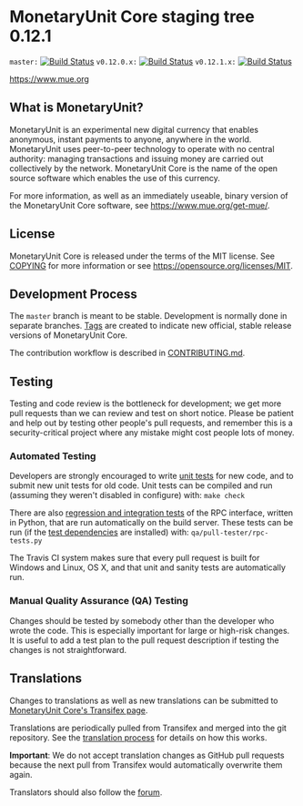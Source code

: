 MonetaryUnit Core staging tree 0.12.1
===============================

`master:` [![Build Status](https://travis-ci.org/muepay/mue.svg?branch=master)](https://travis-ci.org/muepay/mue) `v0.12.0.x:` [![Build Status](https://travis-ci.org/muepay/mue.svg?branch=v0.12.0.x)](https://travis-ci.org/muepay/mue/branches) `v0.12.1.x:` [![Build Status](https://travis-ci.org/muepay/mue.svg?branch=v0.12.1.x)](https://travis-ci.org/muepay/mue/branches)

https://www.mue.org


What is MonetaryUnit?
----------------

MonetaryUnit is an experimental new digital currency that enables anonymous, instant
payments to anyone, anywhere in the world. MonetaryUnit uses peer-to-peer technology
to operate with no central authority: managing transactions and issuing money
are carried out collectively by the network. MonetaryUnit Core is the name of the open
source software which enables the use of this currency.

For more information, as well as an immediately useable, binary version of
the MonetaryUnit Core software, see https://www.mue.org/get-mue/.


License
-------

MonetaryUnit Core is released under the terms of the MIT license. See [COPYING](COPYING) for more
information or see https://opensource.org/licenses/MIT.

Development Process
-------------------

The `master` branch is meant to be stable. Development is normally done in separate branches.
[Tags](https://github.com/muecoin/mue/tags) are created to indicate new official,
stable release versions of MonetaryUnit Core.

The contribution workflow is described in [CONTRIBUTING.md](CONTRIBUTING.md).

Testing
-------

Testing and code review is the bottleneck for development; we get more pull
requests than we can review and test on short notice. Please be patient and help out by testing
other people's pull requests, and remember this is a security-critical project where any mistake might cost people
lots of money.

### Automated Testing

Developers are strongly encouraged to write [unit tests](/doc/unit-tests.md) for new code, and to
submit new unit tests for old code. Unit tests can be compiled and run
(assuming they weren't disabled in configure) with: `make check`

There are also [regression and integration tests](/qa) of the RPC interface, written
in Python, that are run automatically on the build server.
These tests can be run (if the [test dependencies](/qa) are installed) with: `qa/pull-tester/rpc-tests.py`

The Travis CI system makes sure that every pull request is built for Windows
and Linux, OS X, and that unit and sanity tests are automatically run.

### Manual Quality Assurance (QA) Testing

Changes should be tested by somebody other than the developer who wrote the
code. This is especially important for large or high-risk changes. It is useful
to add a test plan to the pull request description if testing the changes is
not straightforward.

Translations
------------

Changes to translations as well as new translations can be submitted to
[MonetaryUnit Core's Transifex page](https://www.transifex.com/projects/p/mue/).

Translations are periodically pulled from Transifex and merged into the git repository. See the
[translation process](doc/translation_process.md) for details on how this works.

**Important**: We do not accept translation changes as GitHub pull requests because the next
pull from Transifex would automatically overwrite them again.

Translators should also follow the [forum](https://www.mue.org/forum/topic/mue-worldwide-collaboration.88/).
